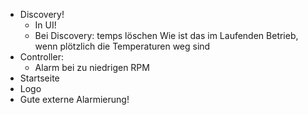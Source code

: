- Discovery!
    - In UI!
    - Bei Discovery: temps löschen
        Wie ist das im Laufenden Betrieb, wenn plötzlich die Temperaturen weg sind
-  Controller:
    - Alarm bei zu niedrigen RPM
- Startseite
- Logo
- Gute externe Alarmierung!
